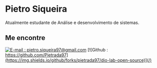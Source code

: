 # Pietro Siqueira

Atualmente estudante de Análise e desenvolvimento de sistemas.

## Me encontre

[![E-mail : pietro.siqueira97@gmail.com](https://img.shields.io/github/forks/:user/:repo
)](pietro.siqueira97@gmail.com)
[![Github : https://github.com/Pietrada97](https://img.shields.io/github/forks/pietrada97/dio-lab-open-source)](/)
